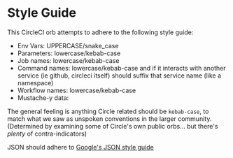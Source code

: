 # Style Guide

This CircleCI orb attempts to adhere to the following style guide:

  * Env Vars: UPPERCASE/snake_case
  * Parameters: lowercase/kebab-case
  * Job names: lowercase/kebab-case
  * Command names: lowercase/kebab-case and if it interacts with another service (ie github, circleci itself) should suffix that service name (like a namespace)
  * Workflow names: lowercase/kebab-case
  * Mustache-y data:

The general feeling is anything Circle related should be `kebab-case`, to match what we saw as unspoken conventions in the larger community. (Determined by examining some of Circle's own public orbs... but there's _plenty_ of contra-indicators)

JSON should adhere to [Google's JSON style guide](https://google.github.io/styleguide/jsoncstyleguide.xml?showone=Property_Name_Format#Property_Name_Format)
